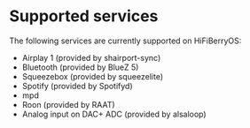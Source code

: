 # Supported services

The following services are currently supported on HiFiBerryOS:

* Airplay 1 (provided by shairport-sync)
* Bluetooth (provided by BlueZ 5)
* Squeezebox (provided by squeezelite)
* Spotify (provided by Spotifyd)
* mpd
* Roon (provided by RAAT)
* Analog input on DAC+ ADC (provided by alsaloop)
